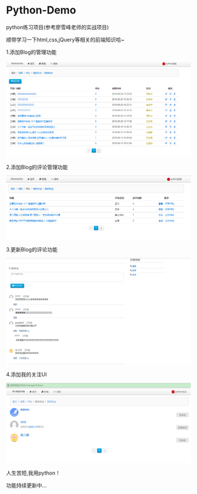 # Python-Demo

python练习项目(参考廖雪峰老师的实战项目)

顺带学习一下html,css,jQuery等相关的前端知识哈~


1.添加Blog的管理功能

  ![Follow](https://github.com/chengJ2/Python-Demo/blob/master/backup/blog.png)
  
2.添加Blog的评论管理功能

  ![Follow](https://github.com/chengJ2/Python-Demo/blob/master/backup/comment.png)
  
3.更新Blog的评论功能

  ![Follow](https://github.com/chengJ2/Python-Demo/blob/master/backup/comment-list.png)

4.添加我的关注UI

![Follow](https://github.com/chengJ2/Python-Demo/blob/master/backup/follow.png)


人生苦短,我用python！

功能持续更新中...
